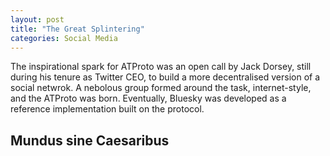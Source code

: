 ```yaml
---
layout: post
title: "The Great Splintering"
categories: Social Media
---
```


The inspirational spark for ATProto was an open call by Jack Dorsey, still during his tenure as Twitter CEO, to build a more decentralised version of a social netwrok. A nebolous group formed around the task, internet-style, and the ATProto was born. Eventually, Bluesky was developed as a reference  implementation built on the protocol. 

## Mundus sine Caesaribus

